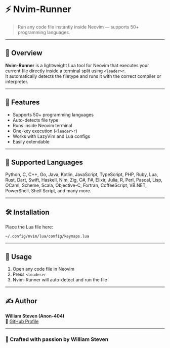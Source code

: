 # ⚡ Nvim-Runner

> Run any code file instantly inside Neovim — supports 50+ programming languages.

---

## 🧠 Overview

**Nvim-Runner** is a lightweight Lua tool for Neovim that executes your current file directly inside a terminal split using `<leader>r`.  
It automatically detects the filetype and runs it with the correct compiler or interpreter.

---

## 🚀 Features

- Supports 50+ programming languages  
- Auto-detects file type  
- Runs inside Neovim terminal  
- One-key execution (`<leader>r`)  
- Works with LazyVim and Lua configs  
- Easily extendable

---

## 🧰 Supported Languages

Python, C, C++, Go, Java, Kotlin, JavaScript, TypeScript, PHP, Ruby, Lua, Rust, Dart, Swift, Haskell, Nim, Zig, C#, F#, Elixir, Julia, R, Perl, Pascal, Lisp, OCaml, Scheme, Scala, Objective-C, Fortran, CoffeeScript, VB.NET, PowerShell, Shell Script, and many more.

---

## 🛠️ Installation

Place the Lua file here:

```
~/.config/nvim/lua/config/keymaps.lua
```

---

## 🧩 Usage

1. Open any code file in Neovim  
2. Press `<leader>r`  
3. Nvim-Runner will auto-detect and run the file

---

## ✍️ Author

**William Steven (Anon-404)**  
🔗 [GitHub Profile](https://github.com/Anon-404)

---

### 🖤 Crafted with passion by William Steven
